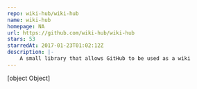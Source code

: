 ```yaml
---
repo: wiki-hub/wiki-hub
name: wiki-hub
homepage: NA
url: https://github.com/wiki-hub/wiki-hub
stars: 53
starredAt: 2017-01-23T01:02:12Z
description: |-
    A small library that allows GitHub to be used as a wiki
---
```


[object Object]
